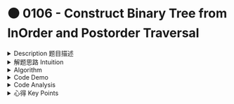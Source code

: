 # 🟠 0106 - Construct Binary Tree from InOrder and Postorder Traversal

<details>

<summary>Description 题目描述 </summary>

Given two integer arrays `inorder` and `postorder` where `inorder` is the inorder traversal of a binary tree and `postorder` is the postorder traversal of the same tree, construct and return _the binary tree_.

```
Input: inorder = [9,3,15,20,7], postorder = [9,15,7,20,3]
Output: [3,9,20,null,null,15,7]

    	3
       / \
      9  20
        /  \
       15   7
```

</details>

<details>

<summary>解题思路 Intuition </summary>

* 根据二叉树的 inOrder traversal 和 postOrder Traversal 结果来重建二叉树。\
  这可以通过递归来实现。
* Key: \
  \- <mark style="color:yellow;">**postOrder Traversal:**</mark>** **<mark style="color:red;">**最后一个元素是root节点。**</mark>\
  \- <mark style="color:yellow;">**inOrder traversal :**</mark> \
  &#x20;  <mark style="color:red;">**root.left的nodes是left subtree, root.right的所有nodes是right subtree**</mark>。
* 我们可以将这些信息结合起来，
  * 先找到postOrder遍历的最后一个元素（即根节点）
  * 然后在中序遍历中找到根节点，将数组分为两部分，左边是左子树，右边是右子树
  * 然后递归地重建左子树和右子树。

</details>

<details>

<summary>Algorithm </summary>

这个算法使用了后序遍历和中序遍历的性质来重建二叉树，以下是步骤的详细说明：

1. **初始化**：首先，初始化 `inorder` 和 `postorder` 数组，设置 `postorderRootIndex` 为 `postorder` 数组的最后一个元素的索引（这是树的根节点），并创建一个哈希表 `inorderMap` 来存储 `inorder` 数组的元素和其索引。
2. **填充哈希表**：遍历 `inorder` 数组，并将每个元素和它的索引添加到 `inorderMap` 中。这样可以在后续的步骤中快速查找元素在 `inorder` 数组中的位置。
3. **开始构建树**：调用 `constructTree` 函数，参数是 `inorder` 数组的开始和结束索引。
4. **递归边界**：在 `constructTree` 函数中，首先检查 `inorderLeftIndex` 是否大于 `inorderRightIndex`。如果是，返回 `null`。这是递归的边界条件，表示当前的子树已经没有节点。
5. **创建根节点**：然后，使用 `postorderRootIndex` 从 `postorder` 数组中获取根节点的值，并创建一个新的 `TreeNode`。然后，`postorderRootIndex` 减一，这是因为在后序遍历中，根节点后面的节点是它的右子树的根节点。
6. **分割子树**：然后，根据根节点的值，在 `inorderMap` 中找到它在 `inorder` 数组中的位置。这个位置将 `inorder` 数组分割为两部分，左边是左子树，右边是右子树。
7. **构建右子树**：首先，调用 `constructTree` 函数，参数是 `inorder` 数组的当前位置加一和 `inorderRightIndex`，来构建右子树。这是因为在后序遍历中，根节点后面的节点是它的右子树的根节点。
8. **构建左子树**：然后，调用 `constructTree` 函数，参数是 `inorderLeftIndex` 和 `inorder` 数组的当前位置减一，来构建左子树。
9. **返回结果**：最后，返回根节点，这个节点现在已经连接了它的左子树和右子树。

整个过程是一个递归的过程，每次递归都会构建出一个新的子树。最后，所有的子树会连接成一个完整的二叉树。



</details>

<details>

<summary>Code Demo </summary>

```java
class Solution {
    int[] inorder;
    int[] postorder;
    int postorderRootIndex;
    Map<Integer, Integer> inorderMap = new HashMap<>(); // key: value; value: index

    public TreeNode buildTree(int[] inorder, int[] postorder) {
        this.inorder = inorder;
        this.postorder = postorder;
        this.postorderRootIndex = postorder.length-1;

        // Cache the inorder elements and their indices for easy lookup
        for (int i = 0; i < inorder.length; i++ ) {
            inorderMap.put(inorder[i], i);
        }
        return constructTree(0, inorder.length-1);
    }

    private TreeNode constructTree(int inorderLeftIndex, int inorderRightIndex) {
        if (inorderLeftIndex > inorderRightIndex) {
            return null;
        }
        
        TreeNode root = new TreeNode(postorder[postorderRootIndex]);
        postorderRootIndex--;

        // Split the tree into left and right subtrees
        int inIndex = inorderMap.get(root.val);
        root.right = constructTree(inIndex + 1, inorderRightIndex); // construct right subtree first
        root.left = constructTree(inorderLeftIndex, inIndex-1); // then construct left subtree
        
        return root;
    }
}
```

</details>

<details>

<summary>Code Analysis</summary>

**时间复杂度**：\
这个算法的时间复杂度是 O(n)。 在这里，n 是树中节点的数量。 原因是我们对每个节点进行了恰好一次的访问 -- 每个节点被构造成一个新的 TreeNode 一次且只有一次。

**空间复杂度**：\
这个算法的空间复杂度是 O(n)。 这里的 n 也是树中节点的数量。 这个空间复杂度来自于两部分：

* 递归时的调用栈深度。在最坏的情况下，如果树是非常不平衡的，例如每个节点都只有左子节点或者每个节点都只有右子节点，那么递归的最大深度就是 n。因此，递归调用栈的空间复杂度是 O(n)。
* 我们创建的哈希表 `inorderMap` 存储了 n 个元素，其中每个元素都是树中的一个节点。因此，`inorderMap` 的空间复杂度也是 O(n)。

</details>

<details>

<summary>心得 Key Points</summary>

和105相似，只不过平日e

</details>
